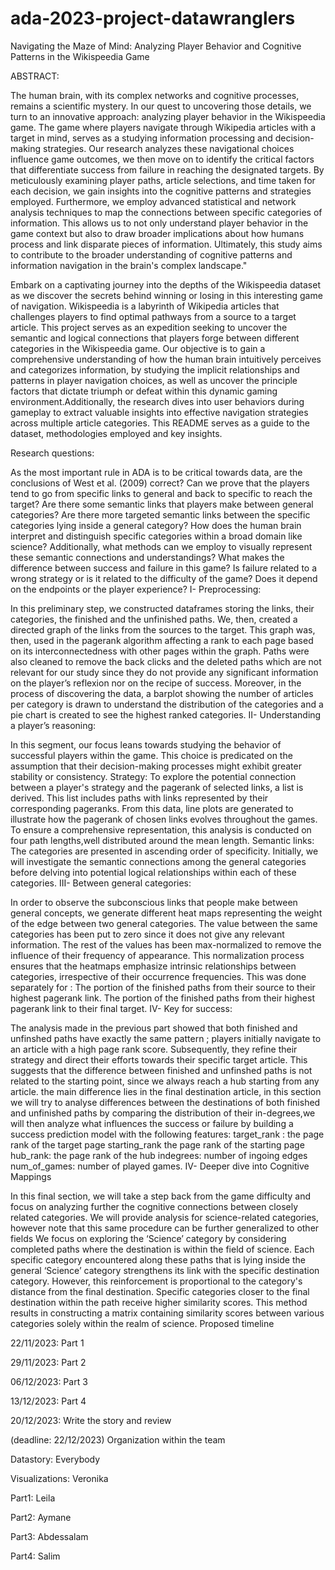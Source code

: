 # ada-2023-project-datawranglers
Navigating the Maze of Mind: Analyzing Player Behavior and Cognitive Patterns in the Wikispeedia Game

ABSTRACT:

The human brain, with its complex networks and cognitive processes, remains a scientific mystery. In our quest to uncovering those details, we turn to an innovative approach: analyzing player behavior in the Wikispeedia game. The game where players navigate through Wikipedia articles with a target in mind, serves as a studying information processing and decision-making strategies. Our research analyzes these navigational choices influence game outcomes, we then move on to identify the critical factors that differentiate success from failure in reaching the designated targets. By meticulously examining player paths, article selections, and time taken for each decision, we gain insights into the cognitive patterns and strategies employed. Furthermore, we employ advanced statistical and network analysis techniques to map the connections between specific categories of information. This allows us to not only understand player behavior in the game context but also to draw broader implications about how humans process and link disparate pieces of information. Ultimately, this study aims to contribute to the broader understanding of cognitive patterns and information navigation in the brain's complex landscape."





Embark on a captivating journey into the depths of the Wikispeedia dataset as we discover the secrets behind winning or losing in this interesting game of navigation. Wikispeedia is a labyrinth of Wikipedia articles that challenges players to find optimal pathways from a source to a target article. This project serves as an expedition seeking to uncover the semantic and logical connections that players forge between different categories in the Wikispeedia game. Our objective is to gain a comprehensive understanding of how the human brain intuitively perceives and categorizes information, by studying the implicit relationships and patterns in player navigation choices, as well as uncover the principle factors that dictate triumph or defeat within this dynamic gaming environment.Additionally, the research dives into user behaviors during gameplay to extract valuable insights into effective navigation strategies across multiple article categories. This README serves as a guide to the dataset, methodologies employed and key insights.

Research questions:

As the most important rule in ADA is to be critical towards data, are the conclusions of West et al. (2009) correct? Can we prove that the players tend to go from specific links to general and back to specific to reach the target? Are there some semantic links that players make between general categories? Are there more targeted semantic links between the specific categories lying inside a general category? How does the human brain interpret and distinguish specific categories within a broad domain like science? Additionally, what methods can we employ to visually represent these semantic connections and understandings? What makes the difference between success and failure in this game? Is failure related to a wrong strategy or is it related to the difficulty of the game? Does it depend on the endpoints or the player experience?
I- Preprocessing:

In this preliminary step, we constructed dataframes storing the links, their categories, the finished and the unfinished paths. We, then, created a directed graph of the links from the sources to the target. This graph was, then, used in the pagerank algorithm affecting a rank to each page based on its interconnectedness with other pages within the graph. Paths were also cleaned to remove the back clicks and the deleted paths which are not relevant for our study since they do not provide any significant information on the player’s reflexion nor on the recipe of success. Moreover, in the process of discovering the data, a barplot showing the number of articles per category is drawn to understand the distribution of the categories and a pie chart is created to see the highest ranked categories.
II- Understanding a player’s reasoning:

In this segment, our focus leans towards studying the behavior of successful players within the game. This choice is predicated on the assumption that their decision-making processes might exhibit greater stability or consistency. Strategy: To explore the potential connection between a player's strategy and the pagerank of selected links, a list is derived. This list includes paths with links represented by their corresponding pageranks. From this data, line plots are generated to illustrate how the pagerank of chosen links evolves throughout the games. To ensure a comprehensive representation, this analysis is conducted on four path lengths,well distributed around the mean length. Semantic links: The categories are presented in ascending order of specificity. Initially, we will investigate the semantic connections among the general categories before delving into potential logical relationships within each of these categories.
III- Between general categories:

In order to observe the subconscious links that people make between general concepts, we generate different heat maps representing the weight of the edge between two general categories. The value between the same categories has been put to zero since it does not give any relevant information. The rest of the values has been max-normalized to remove the influence of their frequency of appearance. This normalization process ensures that the heatmaps emphasize intrinsic relationships between categories, irrespective of their occurrence frequencies. This was done separately for : The portion of the finished paths from their source to their highest pagerank link. The portion of the finished paths from their highest pagerank link to their final target.
IV- Key for success:

The analysis made in the previous part showed that both finished and unfinshed paths have exactly the same pattern ; players initially navigate to an article with a high page rank score. Subsequently, they refine their strategy and direct their efforts towards their specific target article. This suggests that the difference between finished and unfinshed paths is not related to the starting point, since we always reach a hub starting from any article. the main difference lies in the final destination article, in this section we will try to analyse differences between the destinations of both finished and unfinished paths by comparing the distribution of their in-degrees,we will then analyze what influences the success or failure by building a success prediction model with the following features: target_rank : the page rank of the target page starting_rank the page rank of the starting page hub_rank: the page rank of the hub indegrees: number of ingoing edges num_of_games: number of played games.
IV- Deeper dive into Cognitive Mappings

In this final section, we will take a step back from the game difficulty and focus on analyzing further the cognitive connections between closely related categories. We will provide analysis for science-related categories, however note that this same procedure can be further generalized to other fields We focus on exploring the ‘Science’ category by considering completed paths where the destination is within the field of science. Each specific category encountered along these paths that is lying inside the general ‘Science’ category strengthens its link with the specific destination category. However, this reinforcement is proportional to the category's distance from the final destination. Specific categories closer to the final destination within the path receive higher similarity scores. This method results in constructing a matrix containing similarity scores between various categories solely within the realm of science.
Proposed timeline

22/11/2023: Part 1

29/11/2023: Part 2

06/12/2023: Part 3

13/12/2023: Part 4

20/12/2023: Write the story and review

(deadline: 22/12/2023)
Organization within the team

Datastory: Everybody

Visualizations: Veronika

Part1: Leila

Part2: Aymane

Part3: Abdessalam

Part4: Salim
